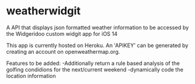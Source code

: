 # weatherwidgit
A API that displays json formatted weather information to be accessed by the Widgeridoo custom widgit app for iOS 14

This app is currently hosted on Heroku. An 'APIKEY' can be generated by creating an account on openweathermap.org.

Features to be added:
-Additionally return a rule based analysis of the golfing condidions for the next/current weekend
-dynamically code the location information
